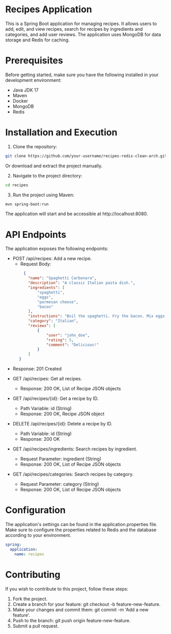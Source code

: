 # Recipes Application
This is a Spring Boot application for managing recipes. It allows users to add, edit, and view recipes, search for recipes by ingredients and categories, and add user reviews. The application uses MongoDB for data storage and Redis for caching.
# Prerequisites
Before getting started, make sure you have the following installed in your development environment:

* Java JDK 17
* Maven
* Docker
* MongoDB
* Redis
  
# Installation and Execution
1. Clone the repository:
```bash
git clone https://github.com/your-username/recipes-redis-clean-arch.git
```
Or download and extract the project manually.

2. Navigate to the project directory:
```bash
cd recipes
```
3. Run the project using Maven:
```bash
mvn spring-boot:run
```
The application will start and be accessible at http://localhost:8080.

# API Endpoints
The application exposes the following endpoints:

* POST /api/recipes: Add a new recipe.
  * Request Body:
```json
        {
          "name": "Spaghetti Carbonara",
          "description": "A classic Italian pasta dish.",
          "ingredients": [
              "spaghetti",
              "eggs",
              "parmesan cheese",
              "bacon"
          ],
          "instructions": "Boil the spaghetti. Fry the bacon. Mix eggs with cheese. Combine everything.",
          "category": "Italian",
          "reviews": [
              {
                  "user": "john_doe",
                  "rating": 5,
                  "comment": "Delicious!"
              }
          ]
      }
```
  * Response: 201 Created

* GET /api/recipes: Get all recipes.
  * Response: 200 OK, List of Recipe JSON objects

* GET /api/recipes/{id}: Get a recipe by ID.
  * Path Variable: id (String)
  * Response: 200 OK, Recipe JSON object

* DELETE /api/recipes/{id}: Delete a recipe by ID.
  * Path Variable: id (String)
  * Response: 200 OK

* GET /api/recipes/ingredients: Search recipes by ingredient.
  * Request Parameter: ingredient (String)
  * Response: 200 OK, List of Recipe JSON objects

* GET /api/recipes/categories: Search recipes by category.
  * Request Parameter: category (String)
  * Response: 200 OK, List of Recipe JSON objects

# Configuration
The application's settings can be found in the application.properties file. Make sure to configure the properties related to Redis and the database according to your environment.
```yml
spring:
  application:
    name: recipes
```

# Contributing
If you wish to contribute to this project, follow these steps:

1. Fork the project.
2. Create a branch for your feature: git checkout -b feature-new-feature.
3. Make your changes and commit them: git commit -m 'Add a new feature'.
4. Push to the branch: git push origin feature-new-feature.
5. Submit a pull request.
